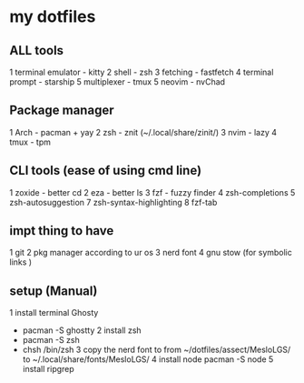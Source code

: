 # my dotfiles

## ALL tools

1 terminal emulator - kitty
2 shell - zsh
3 fetching - fastfetch
4 terminal prompt - starship
5 multiplexer - tmux
5 neovim - nvChad

## Package manager

1 Arch - pacman + yay
2 zsh - znit (~/.local/share/zinit/)
3 nvim - lazy
4 tmux - tpm

## CLI tools (ease of using cmd line)

1 zoxide - better cd
2 eza - better ls
3 fzf - fuzzy finder
4 zsh-completions
5 zsh-autosuggestion
7 zsh-syntax-highlighting
8 fzf-tab

## impt thing to have

1 git
2 pkg manager according to ur os
3 nerd font
4 gnu stow (for symbolic links )

## setup (Manual)

1 install terminal Ghosty

- pacman -S ghostty
  2 install zsh
- pacman -S zsh
- chsh /bin/zsh
  3 copy the nerd font to from ~/dotfiles/assect/MesloLGS/ to ~/.local/share/fonts/MesloLGS/
  4 install node
  pacman -S node
  5 install ripgrep
